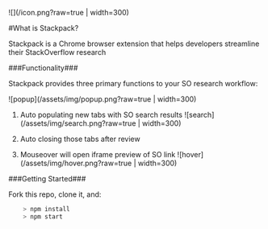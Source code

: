 ![](/icon.png?raw=true | width=300)

#What is Stackpack?

Stackpack is a Chrome browser extension that helps developers streamline their StackOverflow research

###Functionality###

Stackpack provides three primary functions to your SO research workflow:

![popup](/assets/img/popup.png?raw=true | width=300)

1. Auto populating new tabs with SO search results
![search](/assets/img/search.png?raw=true | width=300)

2. Auto closing those tabs after review

3. Mouseover will open iframe preview of SO link
![hover](/assets/img/hover.png?raw=true | width=300)


###Getting Started###

Fork this repo, clone it, and:

```js
	> npm install
	> npm start
```


